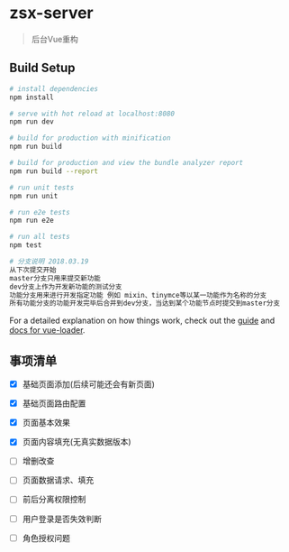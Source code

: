 # zsx-server

> 后台Vue重构

## Build Setup

``` bash
# install dependencies
npm install

# serve with hot reload at localhost:8080
npm run dev

# build for production with minification
npm run build

# build for production and view the bundle analyzer report
npm run build --report

# run unit tests
npm run unit

# run e2e tests
npm run e2e

# run all tests
npm test

# 分支说明 2018.03.19
从下次提交开始
master分支只用来提交新功能
dev分支上作为开发新功能的测试分支
功能分支用来进行开发指定功能 例如 mixin、tinymce等以某一功能作为名称的分支
所有功能分支的功能开发完毕后合并到dev分支，当达到某个功能节点时提交到master分支


```

For a detailed explanation on how things work, check out the [guide](http://vuejs-templates.github.io/webpack/) and [docs for vue-loader](http://vuejs.github.io/vue-loader).

## 事项清单
- [x] 基础页面添加(后续可能还会有新页面)
- [x] 基础页面路由配置
- [x] 页面基本效果
- [x] 页面内容填充(无真实数据版本)
- [ ] 增删改查
- [ ] 页面数据请求、填充
- [ ] 前后分离权限控制
- [ ] 用户登录是否失效判断
- [ ] 角色授权问题

